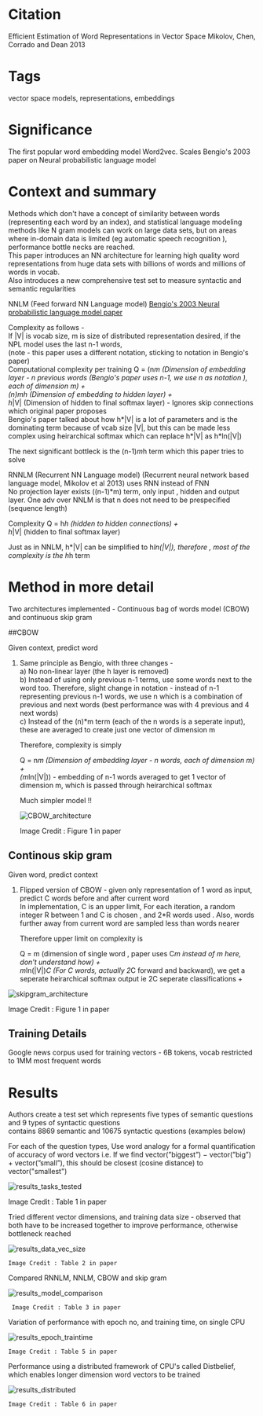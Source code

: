 # Citation  

Efficient Estimation of Word Representations in Vector Space
Mikolov, Chen, Corrado and Dean 2013


# Tags  

vector space models, representations, embeddings

# Significance

The first popular word embedding model Word2vec. Scales Bengio's 2003 paper on Neural probabilistic language model


# Context and summary  

Methods which don't have a concept of similarity between words (representing each word by an index), and statistical language modeling methods like N gram models can work on large data sets, but on areas where in-domain data is limited (eg automatic speech recognition ), performance bottle necks are reached.  
This paper introduces an NN architecture for learning high quality word representations from huge data sets with billions of words and millions of words in vocab.   
Also introduces a new comprehensive test set to measure syntactic and semantic regularities   

NNLM (Feed forward NN Language model)   [Bengio's 2003 Neural probabilistic language model paper](./NLP/neural_probabilistic_model_bengio_2003.md)   


Complexity as follows -   
If |V| is vocab size, m is size of distributed representation desired, if the NPL model uses the last n-1 words,  
(note - this paper uses a different notation, sticking to notation in Bengio's paper)  
Computational complexity per training Q  = (n*m (Dimension of embedding layer - n previous words (Bengio's paper uses n-1, we use n as notation ), each of dimension m) +   
                                          (n)*m*h (Dimension of embedding to hidden layer) +  
                                           h*|V|  (Dimension of hidden to final softmax layer) - Ignores skip connections which original paper proposes  
Bengio's paper talked about how h*|V| is a lot of parameters and is the dominating term because of vcab size |V|, but this can be made less complex using heirarchical softmax which can replace h*|V| as h*ln(|V|)  

The next significant bottleck is the (n-1)*m*h term  which this paper tries to solve  


RNNLM (Recurrent NN Language model) (Recurrent neural network based language model, Mikolov et al 2013) uses RNN instead of FNN  
No projection layer exists ((n-1)*m) term, only input , hidden and output layer. One adv over NNLM is that n does not need to be prespecified (sequence length)  

Complexity Q = h*h  (hidden to hidden connections)  +  
               h*|V|   (hidden to final softmax layer)  

Just as in NNLM, h*|V| can be simplified to h*ln(|V|), therefore , most of the complexity is the h*h term  



# Method in more detail

Two architectures implemented - Continuous bag of words model (CBOW) and continuous skip gram   

##CBOW  

Given context, predict word  

1) Same principle as Bengio, with three changes -   
    a) No non-linear layer (the h layer is removed)  
    b) Instead of using only previous n-1 terms, use some words next to the word too. Therefore, slight change in notation - instead of n-1 representing previous n-1 words, we use n which is a combination of previous and next words (best performance was with 4 previous and 4 next words)  
    c) Instead of the (n)*m term (each of the n words is a seperate input), these are averaged to create just one vector of dimension m   

    Therefore, complexity is simply  

    Q = n*m (Dimension of embedding layer - n words, each of dimension m) +    
        (m*ln(|V|))  - embedding of n-1 words averaged to get 1 vector of dimension m, which is passed through heirarchical softmax  

    Much simpler model !!

    ![CBOW_architecture](w2vec1_pic1.png "Image Credit Figure 1 in paper")    

    Image Credit : Figure 1 in paper     






## Continous skip gram  

Given word, predict context  

1) Flipped version of CBOW - given only representation of 1 word as input, predict C words before and after current word    
  In implementation, C is an upper limit, For each iteration, a random integer R between 1 and C is chosen , and 2*R words used   . Also, words further away from current word are sampled less than words nearer


    Therefore upper limit on complexity is

    Q = m (dimension of single word , paper uses C*m instead of m here, don't understand how)  +    
        m*ln(|V|)*C  (For C words, actually 2*C forward and backward), we get a seperate heirarchical softmax output ie 2C seperate classifications  +


  ![skipgram_architecture](w2vec1_pic2.png "Image Credit Figure 1 in paper")   

  Image Credit : Figure 1 in paper  




## Training Details  

Google news corpus used for training vectors - 6B tokens, vocab restricted to 1MM most frequent words  




# Results  


Authors create a test set which represents five types of semantic questions and 9 types of syntactic questions  
contains 8869 semantic and 10675 syntactic questions (examples below)   

For each of the question types, Use word analogy for a formal quantification of accuracy of word vectors
i.e. If we find vector(”biggest”) − vector(”big”) + vector(”small”), this should be closest (cosine distance) to vector("smallest")  



   ![results_tasks_tested](w2vec1_pic3.png "Image Credit Table 1 in paper")   


  Image Credit : Table 1 in paper    



Tried different vector dimensions, and training data size - observed that both have to be increased together to improve performance, otherwise bottleneck reached  




  ![results_data_vec_size](w2vec1_pic4.png "Image Credit Table 2 in paper")     


    Image Credit : Table 2 in paper   




Compared RNNLM, NNLM, CBOW and skip gram     

  ![results_model_comparison](w2vec1_pic5.png "Image Credit Table 3 in paper")    



     Image Credit : Table 3 in paper        



Variation of performance with epoch no, and training time, on single CPU  



  ![results_epoch_traintime](w2vec1_pic6.png "Image Credit Table 5 in paper")    

    Image Credit : Table 5 in paper



Performance using a distributed framework of CPU's called Distbelief, which enables longer dimension word vectors to be trained  


  ![results_distributed](w2vec1_pic7.png "Image Credit Table 5 in paper")    


    Image Credit : Table 6 in paper   
